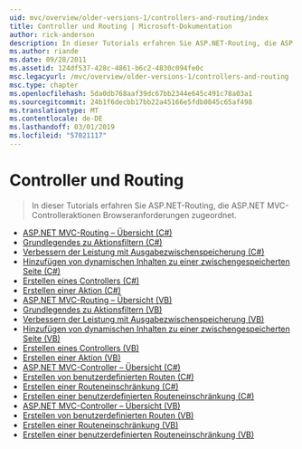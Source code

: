 ```yaml
---
uid: mvc/overview/older-versions-1/controllers-and-routing/index
title: Controller und Routing | Microsoft-Dokumentation
author: rick-anderson
description: In dieser Tutorials erfahren Sie ASP.NET-Routing, die ASP.NET MVC-Controlleraktionen Browseranforderungen zugeordnet.
ms.author: riande
ms.date: 09/28/2011
ms.assetid: 124df537-428c-4861-b6c2-4830c094fe0c
msc.legacyurl: /mvc/overview/older-versions-1/controllers-and-routing
msc.type: chapter
ms.openlocfilehash: 5da0db768aaf39dc67bb2344e645c491c78a03a1
ms.sourcegitcommit: 24b1f6decbb17bb22a45166e5fdb0845c65af498
ms.translationtype: MT
ms.contentlocale: de-DE
ms.lasthandoff: 03/01/2019
ms.locfileid: "57021117"
---
```

<a name="controllers-and-routing"></a>Controller und Routing
====================
> In dieser Tutorials erfahren Sie ASP.NET-Routing, die ASP.NET MVC-Controlleraktionen Browseranforderungen zugeordnet.


- [ASP.NET MVC-Routing – Übersicht (C#)](asp-net-mvc-routing-overview-cs.md)
- [Grundlegendes zu Aktionsfiltern (C#)](understanding-action-filters-cs.md)
- [Verbessern der Leistung mit Ausgabezwischenspeicherung (C#)](improving-performance-with-output-caching-cs.md)
- [Hinzufügen von dynamischen Inhalten zu einer zwischengespeicherten Seite (C#)](adding-dynamic-content-to-a-cached-page-cs.md)
- [Erstellen eines Controllers (C#)](creating-a-controller-cs.md)
- [Erstellen einer Aktion (C#)](creating-an-action-cs.md)
- [ASP.NET MVC-Routing – Übersicht (VB)](asp-net-mvc-routing-overview-vb.md)
- [Grundlegendes zu Aktionsfiltern (VB)](understanding-action-filters-vb.md)
- [Verbessern der Leistung mit Ausgabezwischenspeicherung (VB)](improving-performance-with-output-caching-vb.md)
- [Hinzufügen von dynamischen Inhalten zu einer zwischengespeicherten Seite (VB)](adding-dynamic-content-to-a-cached-page-vb.md)
- [Erstellen eines Controllers (VB)](creating-a-controller-vb.md)
- [Erstellen einer Aktion (VB)](creating-an-action-vb.md)
- [ASP.NET MVC-Controller – Übersicht (C#)](aspnet-mvc-controllers-overview-cs.md)
- [Erstellen von benutzerdefinierten Routen (C#)](creating-custom-routes-cs.md)
- [Erstellen einer Routeneinschränkung (C#)](creating-a-route-constraint-cs.md)
- [Erstellen einer benutzerdefinierten Routeneinschränkung (C#)](creating-a-custom-route-constraint-cs.md)
- [ASP.NET MVC-Controller – Übersicht (VB)](asp-net-mvc-controller-overview-vb.md)
- [Erstellen von benutzerdefinierten Routen (VB)](creating-custom-routes-vb.md)
- [Erstellen einer Routeneinschränkung (VB)](creating-a-route-constraint-vb.md)
- [Erstellen einer benutzerdefinierten Routeneinschränkung (VB)](creating-a-custom-route-constraint-vb.md)
